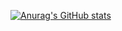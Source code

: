 [![Anurag's GitHub stats](https://github-readme-stats.vercel.app/api?username=GloryWord)](https://github.com/anuraghazra/github-readme-stats)